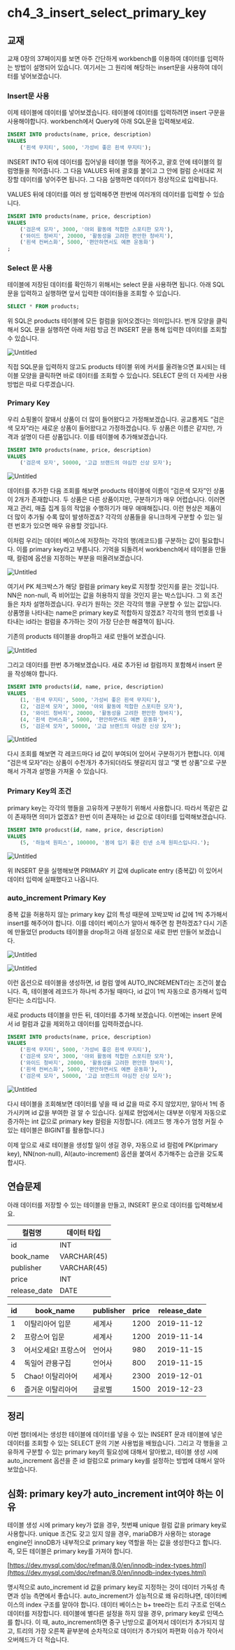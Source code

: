 # ch4_3_insert_select_primary_key

## 교재

교재 0장의 37페이지를 보면 아주 간단하게 workbench를 이용하여 데이터를 입력하는 방법이 설명되어 있습니다. 여기서는 그 원리에 해당하는 insert문을 사용하여 데이터를 넣어보겠습니다.

### Insert문 사용

이제 테이블에 데이터를 넣어보겠습니다. 테이블에 데이터를 입력하려면 insert 구문을 사용해야합니다. workbench에서 Query에 아래 SQL문을 입력해보세요.

```sql
INSERT INTO products(name, price, description) 
VALUES
	('흰색 무지티', 5000, '가성비 좋은 흰색 무지티');
```

INSERT INTO 뒤에 데이터를 집어넣을 테이블 명을 적어주고, 괄호 안에 테이블의 컬럼명들을 적어줍니다. 그 다음 VALUES 뒤에 괄호를 붙이고 그 안에 컬럼 순서대로 저장할 데이터를 넣어주면 됩니다. 그 다음 실행하면 데이터가 정상적으로 입력됩니다. 

VALUES 뒤에 데이터를 여러 쌍 입력해주면 한번에 여러개의 데이터를 입력할 수 있습니다.

```sql
INSERT INTO products(name, price, description) 
VALUES
	('검은색 모자', 3000, '야외 활동에 적합한 스포티한 모자'),
	('와이드 청바지', 20000, '활동성을 고려한 편안한 청바지'),
	('흰색 컨버스화', 5000, '편안하면서도 예쁜 운동화')
;
```

### Select 문 사용

테이블에 저장된 데이터를 확인하기 위해서는 select 문을 사용하면 됩니다. 아래 SQL문을 입력하고 실행하면 앞서 입력한 데이터들을 조회할 수 있습니다.

```sql
SELECT * FROM products;
```

위 SQL은 products 테이블에 모든 컬럼을 읽어오겠다는 의미입니다. 번개 모양을 클릭해서 SQL 문을 실행하면 아래 처럼 방금 전 INSERT 문을 통해 입력한 데이터를 조회할 수 있습니다.

![Untitled](ch4_3_insert_select_primary_key%20478241d980a64b72ac34291dceb5c9c8/Untitled.png)

직접 SQL문을 입력하지 않고도 products 테이블 위에 커서를 올려놓으면 표시되는 테이블 모양을 클릭하면 바로  데이터를 조회할 수 있습니다. SELECT 문의 더 자세한 사용 방법은 따로 다루겠습니다.

### Primary Key

우리 쇼핑몰이 잘돼서 상품이 더 많이 들어왔다고 가정해보겠습니다. 공교롭게도 “검은색 모자”라는 새로운 상품이 들어왔다고 가정하겠습니다. 두 상품은 이름은 같지만, 가격과 설명이 다른 상품입니다. 이를 테이블에 추가해보겠습니다. 

```sql
INSERT INTO products(name, price, description) 
VALUES
	('검은색 모자', 50000, '고급 브랜드의 야심찬 신상 모자');
```

![Untitled](ch4_3_insert_select_primary_key%20478241d980a64b72ac34291dceb5c9c8/Untitled%201.png)

데이터를 추가한 다음 조회를 해보면 products 테이블에 이름이 “검은색 모자”인 상품이 2개가 존재합니다. 두 상품은 다른 상품이지만, 구분하기가 매우 어렵습니다. 이러면 재고 관리, 매출 집계 등의 작업을 수행하기가 매우 애매해집니다. 이런 현상은 제품이 더 많이 추가될 수록 많이 발생하겠죠? 각각의 상품들을 유니크하게 구분할 수 있는 일련 번호가 있으면 매우 유용할 것입니다.

이처럼 우리는 데이터 베이스에 저장하는 각각의 행(레코드)를 구분하는 값이 필요합니다. 이를 primary key라고 부릅니다. 기억을 되돌려서 workbench에서 테이블을 만들 때, 컬럼에 옵션을 지정하는 부분을 떠올려보겠습니다. 

![Untitled](ch4_3_insert_select_primary_key%20478241d980a64b72ac34291dceb5c9c8/Untitled%202.png)

여기서 PK 체크박스가 해당 컬럼을 primary key로 지정할 것인지를 묻는 것입니다. NN은 non-null, 즉 비어있는 값을 허용하지 않을 것인지 묻는 박스입니다. 그 외 조건들은 차차 설명하겠습니다. 우리가 원하는 것은 각각의 행을 구분할 수 있는 값입니다. 상품명을 나타내는 name은 primary key로 적합하지 않겠죠? 각각의 행의 번호를 나타내는 id라는 컬럼을 추가하는 것이 가장 단순한 해결책이 됩니다.

기존의 products 테이블을 drop하고 새로 만들어 보겠습니다.

![Untitled](ch4_3_insert_select_primary_key%20478241d980a64b72ac34291dceb5c9c8/Untitled%203.png)

그리고 데이터를 한번 추가해보겠습니다. 새로 추가된 id 컬럼까지 포함해서 insert 문을 작성해야 합니다.

```sql
INSERT INTO products(id, name, price, description) 
VALUES
	(1, '흰색 무지티', 5000, '가성비 좋은 흰색 무지티'),
	(2, '검은색 모자', 3000, '야외 활동에 적합한 스포티한 모자'),
	(3, '와이드 청바지', 20000, '활동성을 고려한 편안한 청바지'),
	(4, '흰색 컨버스화', 5000, '편안하면서도 예쁜 운동화'),
	(5, '검은색 모자', 50000, '고급 브랜드의 야심찬 신상 모자');
```

![Untitled](ch4_3_insert_select_primary_key%20478241d980a64b72ac34291dceb5c9c8/Untitled%204.png)

다시 조회를 해보면 각 레코드마다 id 값이 부여되어 있어서 구분하기가 편합니다. 이제 “검은색 모자”라는 상품이 수천개가 추가되더라도 헷갈리지 않고 “몇 번 상품”으로 구분해서 가격과 설명을 가져올 수 있습니다.

### Primary Key의 조건

primary key는 각각의 행들을 고유하게 구분하기 위해서 사용합니다. 따라서 똑같은 값이 존재하면 의미가 없겠죠? 한번 이미 존재하는 id 값으로 데이터를 입력해보겠습니다.

```sql
INSERT INTO producst(id, name, price, description)
VALUES
	(5, '하늘색 원피스', 100000, '봄에 입기 좋은 린넨 소재 원피스입니다.');
```

![Untitled](ch4_3_insert_select_primary_key%20478241d980a64b72ac34291dceb5c9c8/Untitled%205.png)

위 INSERT 문을 실행해보면 PRIMARY 키 값에 duplicate entry (중복값) 이 있어서 데이터 입력에 실패했다고 나옵니다.

### auto_increment Primary Key

중복 값을 허용하지 않는 primary key 값의 특성 때문에 꼬박꼬박 id 값에 1씩 추가해서 insert를 해주어야 합니다. 이를 데이터 베이스가 알아서 해주면 참 편하겠죠? 다시 기존에 만들었던 products 테이블을 drop하고 아래 설정으로 새로 한번 만들어 보겠습니다.

![Untitled](ch4_3_insert_select_primary_key%20478241d980a64b72ac34291dceb5c9c8/Untitled%206.png)

![Untitled](ch4_3_insert_select_primary_key%20478241d980a64b72ac34291dceb5c9c8/Untitled%207.png)

이런 옵션으로 테이블을 생성하면, id 컬럼 옆에 AUTO_INCREMENT라는 조건이 붙습니다. 즉, 테이블에 레코드가 하나씩 추가될 때마다, id 값이 1씩 자동으로 증가해서 입력된다는 소리입니다. 

새로 products 테이블을 만든 뒤, 데이터를 추가해 보겠습니다. 이번에는 insert 문에서 id 컬럼과 값을 제외하고 데이터를 입력하겠습니다.

```sql
INSERT INTO products(name, price, description) 
VALUES
	('흰색 무지티', 5000, '가성비 좋은 흰색 무지티'),
	('검은색 모자', 3000, '야외 활동에 적합한 스포티한 모자'),
	('와이드 청바지', 20000, '활동성을 고려한 편안한 청바지'),
	('흰색 컨버스화', 5000, '편안하면서도 예쁜 운동화'),
	('검은색 모자', 50000, '고급 브랜드의 야심찬 신상 모자');
```

![Untitled](ch4_3_insert_select_primary_key%20478241d980a64b72ac34291dceb5c9c8/Untitled%208.png)

다시 테이블을 조회해보면 데이터를 넣을 때 id 값을 따로 주지 않았지만, 알아서 1씩 증가시키며 id 값을 부여한 걸 알 수 있습니다. 실제로 현업에서는 대부분 이렇게 자동으로 증가하는 int 값으로 primary key 컬럼을 지정합니다. (레코드 행 개수가 엄청 커질 수 있는 테이블은 BIGINT를 활용합니다.)

이제 앞으로 새로 테이블을 생성할 일이 생길 경우, 자동으로 id 컬럼에 PK(primary key), NN(non-null), AI(auto-increment) 옵션을 붙여서 추가해주는 습관을 갖도록 합시다. 

## 연습문제

아래 데이터를 저장할 수 있는 테이블을 만들고, INSERT 문으로 데이터를 입력해보세요.

| 컬럼명 | 데이터 타입 |
| --- | --- |
| id | INT |
| book_name | VARCHAR(45) |
| publisher | VARCHAR(45) |
| price | INT |
| release_date | DATE |

| id | book_name | publisher | price | release_date |
| --- | --- | --- | --- | --- |
| 1 | 이탈리아어 입문 | 세계사 | 1200 | 2019-11-12 |
| 2 | 프랑스어 입문 | 세계사 | 1200 | 2019-11-14 |
| 3 | 어서오세요! 프랑스어 | 언어사 | 980 | 2019-11-15 |
| 4 | 독일어 관용구집 | 언어사 | 800 | 2019-11-15 |
| 5 | Chao! 이탈리아어 | 세계사 | 2300 | 2019-12-01 |
| 6 | 즐거운 이탈리아어 | 글로벌 | 1500 | 2019-12-23 |

## 정리

이번 챕터에서는 생성한 테이블에 데이터를 넣을 수 있는 INSERT 문과 테이블에 넣은 데이터를 조회할 수 있는 SELECT 문의 기본 사용법을 배웠습니다. 그리고 각 행들을 고유하게 구분할 수 있는 primary key의 필요성에 대해서 알아봤고, 테이블 생성 시에 auto_increment 옵션을 준 id 컬럼으로 primary key를 설정하는 방법에 대해서 알아보았습니다. 

## 심화: primary key가 auto_increment int여야 하는 이유

테이블 생성 시에 primary key가 없을 경우, 첫번째 unique 컬럼 값을 primary key로 사용합니다. unique 조건도 갖고 있지 않을 경우, mariaDB가 사용하는 storage engine인 innoDB가 내부적으로 primary key 역할을 하는 값을 생성한다고 합니다. 즉, 모든 테이블은 primary key를 가져야 합니다. 

[https://dev.mysql.com/doc/refman/8.0/en/innodb-index-types.html](https://dev.mysql.com/doc/refman/8.0/en/innodb-index-types.html)

명시적으로 auto_increment id 값을 primary key로 지정하는 것이 데이터 가독성 측면과 성능 측면에서 좋습니다. auto_increment가 성능적으로 왜 유리하냐면, 데이터베이스의 index 구조를 알아야 합니다. 데이터 베이스는 b+ tree라는 트리 구조로 인덱스 데이터를 저장합니다. 테이블에 별다른 설정을 하지 않을 경우, primary key로 인덱스를 합니다. 이 때, auto_increment하면 중구 난방으로 흩어져서 데이터가 추가되지 않고, 트리의 가장 오른쪽 끝부분에 순차적으로 데이터가 추가되어 파편화 이슈가 작아서 오버헤드가 더 적습니다.